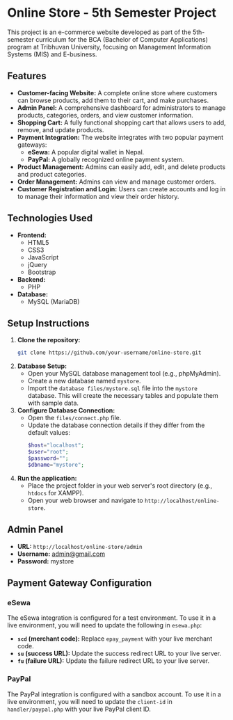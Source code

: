 # Online Store - 5th Semester Project

This project is an e-commerce website developed as part of the 5th-semester curriculum for the BCA (Bachelor of Computer Applications) program at Tribhuvan University, focusing on Management Information Systems (MIS) and E-business.

## Features

*   **Customer-facing Website:** A complete online store where customers can browse products, add them to their cart, and make purchases.
*   **Admin Panel:** A comprehensive dashboard for administrators to manage products, categories, orders, and view customer information.
*   **Shopping Cart:** A fully functional shopping cart that allows users to add, remove, and update products.
*   **Payment Integration:** The website integrates with two popular payment gateways:
    *   **eSewa:** A popular digital wallet in Nepal.
    *   **PayPal:** A globally recognized online payment system.
*   **Product Management:** Admins can easily add, edit, and delete products and product categories.
*   **Order Management:** Admins can view and manage customer orders.
*   **Customer Registration and Login:** Users can create accounts and log in to manage their information and view their order history.

## Technologies Used

*   **Frontend:**
    *   HTML5
    *   CSS3
    *   JavaScript
    *   jQuery
    *   Bootstrap
*   **Backend:**
    *   PHP
*   **Database:**
    *   MySQL (MariaDB)

## Setup Instructions

1.  **Clone the repository:**
    ```bash
    git clone https://github.com/your-username/online-store.git
    ```
2.  **Database Setup:**
    *   Open your MySQL database management tool (e.g., phpMyAdmin).
    *   Create a new database named `mystore`.
    *   Import the `database files/mystore.sql` file into the `mystore` database. This will create the necessary tables and populate them with sample data.
3.  **Configure Database Connection:**
    *   Open the `files/connect.php` file.
    *   Update the database connection details if they differ from the default values:
        ```php
        $host="localhost";
        $user="root";
        $password="";
        $dbname="mystore";
        ```
4.  **Run the application:**
    *   Place the project folder in your web server's root directory (e.g., `htdocs` for XAMPP).
    *   Open your web browser and navigate to `http://localhost/online-store`.

## Admin Panel

*   **URL:** `http://localhost/online-store/admin`
*   **Username:** admin@gmail.com
*   **Password:** mystore

## Payment Gateway Configuration

### eSewa

The eSewa integration is configured for a test environment. To use it in a live environment, you will need to update the following in `esewa.php`:

*   **`scd` (merchant code):** Replace `epay_payment` with your live merchant code.
*   **`su` (success URL):** Update the success redirect URL to your live server.
*   **`fu` (failure URL):** Update the failure redirect URL to your live server.

### PayPal

The PayPal integration is configured with a sandbox account. To use it in a live environment, you will need to update the `client-id` in `handler/paypal.php` with your live PayPal client ID.
